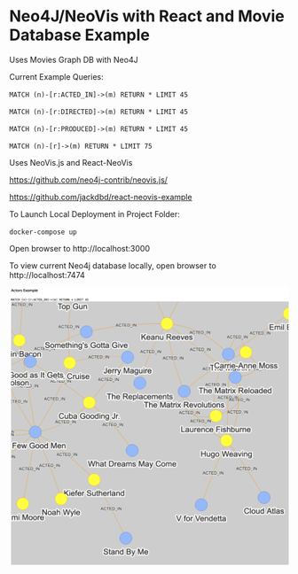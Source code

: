 # Neo4J/NeoVis with React and Movie Database Example

Uses Movies Graph DB with Neo4J

Current Example Queries:

`MATCH (n)-[r:ACTED_IN]->(m) RETURN * LIMIT 45`

`MATCH (n)-[r:DIRECTED]->(m) RETURN * LIMIT 45`

`MATCH (n)-[r:PRODUCED]->(m) RETURN * LIMIT 45`

`MATCH (n)-[r]->(m) RETURN * LIMIT 75`

Uses NeoVis.js and React-NeoVis

https://github.com/neo4j-contrib/neovis.js/

https://github.com/jackdbd/react-neovis-example

To Launch Local Deployment in Project Folder:

`docker-compose up`

Open browser to http://localhost:3000

To view current Neo4j database locally, open browser to http://localhost:7474

![Screenshot](/screenshot.png?raw=true "Screenshot")


